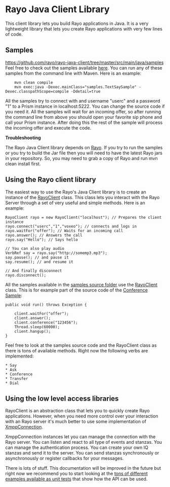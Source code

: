 # Rayo Java Client Library

This client library lets you build Rayo applications in Java. It is a very lightweight library that lets you create Rayo applications with very few lines of code. 

## Samples
https://github.com/rayo/rayo-java-client/tree/master/src/main/java/samples
Feel free to check out the samples available [here](https://github.com/rayo/rayo-java-client/tree/master/src/main/java/samples). You can run any of these samples from the command line with Maven. Here is an example:

        mvn clean compile
        mvn exec:java -Dexec.mainClass="samples.TextSaySample" -Dexec.classpathScope=compile -Ddetail=true

All the samples try to connect with and username "userc" and a password "1" to a Prism instance in localhost:5222. You can change the source code if you need it. All the samples will wait for an incoming offer, so after running the command line from above you should open your favorite sip phone and call your Prism instance. After doing this the rest of the sample will process the incoming offer and execute the code.   
 
**Troubleshooting**

The Rayo Java Client library depends on [Rayo](http://www.github.com/rayo/rayo-server). If you try to run the samples or you try to build the Jar file then you will need to have the latest Rayo jars in your repository. So, you may need to grab a copy of Rayo and run mvn clean install first.

## Using the Rayo client library 

The easiest way to use the Rayo's Java Client library is to create an instance of the [RayoClient](https://github.com/rayo/rayo-server/blob/master/rayo-java-client/src/main/java/com/voxeo/rayo/client/RayoClient.java) class. This class lets you interact with the Rayo Server through a set of very useful and simple methods. Here is an example:

	RayoClient rayo = new RayoClient("localhost"); // Prepares the client instance
	rayo.connect("userc","1","voxeo"); // connects and logs in
	rayo.waitFor("offer"); // Waits for an incoming call
	rayo.answer(); // Answers the call
	rayo.say("Hello"); // Says hello

	// You can also play audio
	VerbRef say = rayo.say("http://somemp3.mp3");
	say.pause(); // and pause it
	say.resume(); // and resume it

	// And finally disconnect
	rayo.disconnect();

All the samples available in the [samples source folder](https://github.com/rayo/rayo-java-client/tree/master/src/main/java/samples) use the [RayoClient](https://github.com/rayo/rayo-server/blob/master/rayo-java-client/src/main/java/com/voxeo/rayo/client/RayoClient.java) class. This is for example part of the source code of the [Conference Sample](https://github.com/rayo/rayo-java-client/tree/master/src/main/java/samples):

	public void run() throws Exception {
		
		client.waitFor("offer");
		client.answer();
		client.conference("123456");
		Thread.sleep(60000);
		client.hangup();
	}


Feel free to look at the samples source code and the RayoClient class as there is tons of available methods. Right now the following verbs are implemented:

	* Say
	* Ask
	* Conference
	* Transfer
	* Dial

## Using the low level access libraries

RayoClient is an abstraction class that lets you to quickly create Rayo applications. However, when you need more control over your interaction with an Rayo server it's much better to use some implementation of [XmppConnection](https://github.com/rayo/rayo-server/blob/master/rayo-java-client/src/main/java/com/voxeo/rayo/client/SimpleXmppConnection.java). 

XmppConnection instances let you can manage the connection with the Rayo server. You can listen and react to all type of events and stanzas. You can manage the authentication process. You can create your own IQ stanzas and send it to the server. You can send stanzas synchronously or asynchronously or register callbacks for your messages. 

There is lots of stuff. This documentation will be improved in the future but right now we recommend you to start looking at the [tons of different examples available as unit tests](https://github.com/rayo/rayo-java-client/tree/master/src/test/java/com/voxeo/rayo/client/test) that show how the API can be used. 

